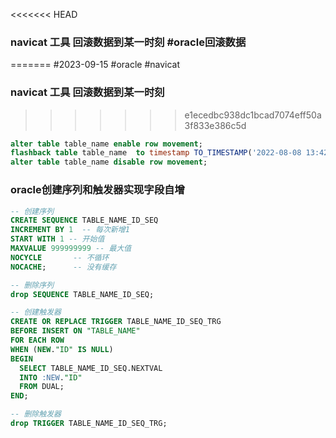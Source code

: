 <<<<<<< HEAD

### navicat 工具 回滚数据到某一时刻 #oracle回滚数据
=======
#2023-09-15 #oracle #navicat
### navicat 工具 回滚数据到某一时刻
>>>>>>> e1ecedbc938dc1bcad7074eff50a3f833e386c5d

```sql
alter table table_name enable row movement;
flashback table table_name  to timestamp TO_TIMESTAMP('2022-08-08 13:42:00', 'yyyy-mm-dd hh24:mi:ss');
alter table table_name disable row movement;
```

### oracle创建序列和触发器实现字段自增

```sql
-- 创建序列
CREATE SEQUENCE TABLE_NAME_ID_SEQ
INCREMENT BY 1  -- 每次新增1
START WITH 1 -- 开始值
MAXVALUE 999999999 -- 最大值
NOCYCLE       -- 不循环
NOCACHE;      -- 没有缓存 

-- 删除序列
drop SEQUENCE TABLE_NAME_ID_SEQ;

-- 创建触发器
CREATE OR REPLACE TRIGGER TABLE_NAME_ID_SEQ_TRG
BEFORE INSERT ON "TABLE_NAME"
FOR EACH ROW
WHEN (NEW."ID" IS NULL)
BEGIN
  SELECT TABLE_NAME_ID_SEQ.NEXTVAL
  INTO :NEW."ID"
  FROM DUAL;
END;

-- 删除触发器
drop TRIGGER TABLE_NAME_ID_SEQ_TRG;
```